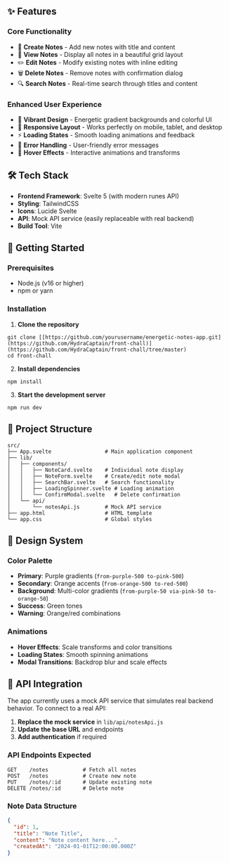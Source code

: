 
## ✨ Features

### Core Functionality

- 📝 **Create Notes** - Add new notes with title and content
- 👀 **View Notes** - Display all notes in a beautiful grid layout
- ✏️ **Edit Notes** - Modify existing notes with inline editing
- 🗑️ **Delete Notes** - Remove notes with confirmation dialog
- 🔍 **Search Notes** - Real-time search through titles and content


### Enhanced User Experience

- 🎨 **Vibrant Design** - Energetic gradient backgrounds and colorful UI
- 📱 **Responsive Layout** - Works perfectly on mobile, tablet, and desktop
- ⚡ **Loading States** - Smooth loading animations and feedback
- 🚨 **Error Handling** - User-friendly error messages
- 💫 **Hover Effects** - Interactive animations and transforms


## 🛠️ Tech Stack

- **Frontend Framework**: Svelte 5 (with modern runes API)
- **Styling**: TailwindCSS
- **Icons**: Lucide Svelte
- **API**: Mock API service (easily replaceable with real backend)
- **Build Tool**: Vite


## 🚀 Getting Started

### Prerequisites

- Node.js (v16 or higher)
- npm or yarn


### Installation

1. **Clone the repository**

```shellscript
git clone [[https://github.com/yourusername/energetic-notes-app.git](https://github.com/HydraCaptain/front-chall)](https://github.com/HydraCaptain/front-chall/tree/master)
cd front-chall
```


2. **Install dependencies**

```shellscript
npm install
```


3. **Start the development server**

```shellscript
npm run dev
```

## 📁 Project Structure

```plaintext
src/
├── App.svelte                 # Main application component
├── lib/
│   ├── components/
│   │   ├── NoteCard.svelte    # Individual note display
│   │   ├── NoteForm.svelte    # Create/edit note modal
│   │   ├── SearchBar.svelte   # Search functionality
│   │   ├── LoadingSpinner.svelte # Loading animation
│   │   └── ConfirmModal.svelte   # Delete confirmation
│   └── api/
│       └── notesApi.js        # Mock API service
├── app.html                   # HTML template
└── app.css                    # Global styles
```

## 🎨 Design System

### Color Palette

- **Primary**: Purple gradients (`from-purple-500 to-pink-500`)
- **Secondary**: Orange accents (`from-orange-500 to-red-500`)
- **Background**: Multi-color gradients (`from-purple-50 via-pink-50 to-orange-50`)
- **Success**: Green tones
- **Warning**: Orange/red combinations


### Animations

- **Hover Effects**: Scale transforms and color transitions
- **Loading States**: Smooth spinning animations
- **Modal Transitions**: Backdrop blur and scale effects


## 🔌 API Integration

The app currently uses a mock API service that simulates real backend behavior. To connect to a real API:

1. **Replace the mock service** in `lib/api/notesApi.js`
2. **Update the base URL** and endpoints
3. **Add authentication** if required


### API Endpoints Expected

```plaintext
GET    /notes           # Fetch all notes
POST   /notes           # Create new note
PUT    /notes/:id       # Update existing note
DELETE /notes/:id       # Delete note
```

### Note Data Structure

```json
{
  "id": 1,
  "title": "Note Title",
  "content": "Note content here...",
  "createdAt": "2024-01-01T12:00:00.000Z"
}
```
